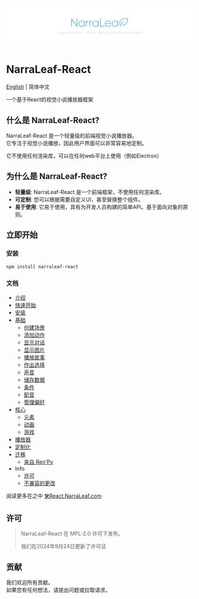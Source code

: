 ![](nlr-logo-banner.png)

# NarraLeaf-React

[English](../README.md) | 简体中文

一个基于React的视觉小说播放器框架

## 什么是 NarraLeaf-React?

NarraLeaf-React 是一个轻量级的前端视觉小说播放器。  
它专注于视觉小说播放，因此用户界面可以非常容易地定制。

它不使用任何渲染库，可以在任何web平台上使用（例如Electron）

## 为什么是 NarraLeaf-React?

- **轻量级**: NarraLeaf-React 是一个前端框架，不使用任何渲染库。
- **可定制**: 您可以根据需要自定义UI，甚至替换整个组件。
- **易于使用**: 它易于使用，具有为开发人员构建的简单API。基于面向对象的原则。

## 立即开始

### 安装

```bash
npm install narraleaf-react
```

### 文档

- [介绍](https://react.narraleaf.com/documentation/introduction)
- [快速开始](https://react.narraleaf.com/documentation/quick-start)
- [安装](https://react.narraleaf.com/documentation/installation)
- [基础](https://react.narraleaf.com/documentation/basic)
  - [创建场景](https://react.narraleaf.com/documentation/basic/create-scene)
  - [添加动作](https://react.narraleaf.com/documentation/basic/add-actions)
  - [显示对话](https://react.narraleaf.com/documentation/basic/show-dialog)
  - [显示图片](https://react.narraleaf.com/documentation/basic/show-image)
  - [播放故事](https://react.narraleaf.com/documentation/basic/play-story)
  - [作出选择](https://react.narraleaf.com/documentation/basic/make-choices)
  - [声音](https://react.narraleaf.com/documentation/basic/sound)
  - [储存数据](https://react.narraleaf.com/documentation/basic/store-data)
  - [条件](https://react.narraleaf.com/documentation/basic/conditional)
  - [配音](https://react.narraleaf.com/documentation/basic/voice)
  - [管理偏好](https://react.narraleaf.com/documentation/basic/manage-preferences)
- [核心](https://react.narraleaf.com/documentation/core)
  - [元素](https://react.narraleaf.com/documentation/core/elements)
  - [动画](https://react.narraleaf.com/documentation/core/animation)
  - [游戏](https://react.narraleaf.com/documentation/core/game)
- [播放器](https://react.narraleaf.com/documentation/player)
- [定制化](https://react.narraleaf.com/documentation/custom)
- [迁移](https://react.narraleaf.com/documentation/migration)
  - [来自 Ren'Py](https://react.narraleaf.com/documentation/migration/from-renpy)
- Info
  - [许可](https://react.narraleaf.com/documentation/info/license)
  - [不兼容的更改](https://react.narraleaf.com/documentation/info/incompatible-changes)

阅读更多在之中 [🛠React.NarraLeaf.com](https://react.narraleaf.com)

## 许可

> NarraLeaf-React 在 MPL-2.0 许可下发布。
>
> 我们在2024年9月24日更新了许可证

## 贡献

我们欢迎所有贡献。  
如果您有任何想法，请提出问题或拉取请求。


